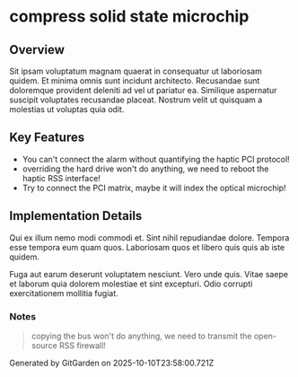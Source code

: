 # compress solid state microchip

## Overview
Sit ipsam voluptatum magnam quaerat in consequatur ut laboriosam quidem. Et minima omnis sunt incidunt architecto. Recusandae sunt doloremque provident deleniti ad vel ut pariatur ea. Similique aspernatur suscipit voluptates recusandae placeat. Nostrum velit ut quisquam a molestias ut voluptas quia odit.

## Key Features
- You can't connect the alarm without quantifying the haptic PCI protocol!
- overriding the hard drive won't do anything, we need to reboot the haptic RSS interface!
- Try to connect the PCI matrix, maybe it will index the optical microchip!

## Implementation Details
Qui ex illum nemo modi commodi et. Sint nihil repudiandae dolore. Tempora esse tempora eum quam quos. Laboriosam quos et libero quis quis ab iste quidem.
 Fuga aut earum deserunt voluptatem nesciunt. Vero unde quis. Vitae saepe et laborum quia dolorem molestiae et sint excepturi. Odio corrupti exercitationem mollitia fugiat.

### Notes
> copying the bus won't do anything, we need to transmit the open-source RSS firewall!

Generated by GitGarden on 2025-10-10T23:58:00.721Z